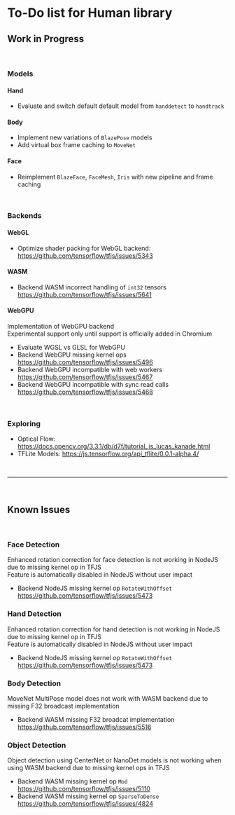 # To-Do list for Human library

## Work in Progress

<br>

### Models

#### Hand

- Evaluate and switch default default model from `handdetect` to `handtrack`

#### Body

- Implement new variations of `BlazePose` models
- Add virtual box frame caching to `MoveNet`

#### Face

- Reimplement `BlazeFace`, `FaceMesh`, `Iris` with new pipeline and frame caching

<br>

### Backends

#### WebGL
- Optimize shader packing for WebGL backend:  
  <https://github.com/tensorflow/tfjs/issues/5343>  

#### WASM

- Backend WASM incorrect handling of `int32` tensors  
  <https://github.com/tensorflow/tfjs/issues/5641>

#### WebGPU

Implementation of WebGPU backend  
Experimental support only until support is officially added in Chromium

- Evaluate WGSL vs GLSL for WebGPU  
- Backend WebGPU missing kernel ops
  <https://github.com/tensorflow/tfjs/issues/5496>
- Backend WebGPU incompatible with web workers
  <https://github.com/tensorflow/tfjs/issues/5467>
- Backend WebGPU incompatible with sync read calls
  <https://github.com/tensorflow/tfjs/issues/5468>


<br>

### Exploring

- Optical Flow: <https://docs.opencv.org/3.3.1/db/d7f/tutorial_js_lucas_kanade.html>
- TFLite Models: <https://js.tensorflow.org/api_tflite/0.0.1-alpha.4/>

<br><hr><br>

## Known Issues

<br>

### Face Detection

Enhanced rotation correction for face detection is not working in NodeJS due to missing kernel op in TFJS  
Feature is automatically disabled in NodeJS without user impact  

- Backend NodeJS missing kernel op `RotateWithOffset`  
  <https://github.com/tensorflow/tfjs/issues/5473>  

### Hand Detection

Enhanced rotation correction for hand detection is not working in NodeJS due to missing kernel op in TFJS  
Feature is automatically disabled in NodeJS without user impact  

- Backend NodeJS missing kernel op `RotateWithOffset`  
  <https://github.com/tensorflow/tfjs/issues/5473>  

### Body Detection

MoveNet MultiPose model does not work with WASM backend due to missing F32 broadcast implementation

- Backend WASM missing F32 broadcat implementation  
  <https://github.com/tensorflow/tfjs/issues/5516>  

### Object Detection

Object detection using CenterNet or NanoDet models is not working when using WASM backend due to missing kernel ops in TFJS  

- Backend WASM missing kernel op `Mod`  
  <https://github.com/tensorflow/tfjs/issues/5110>  
- Backend WASM missing kernel op `SparseToDense`  
  <https://github.com/tensorflow/tfjs/issues/4824>  

